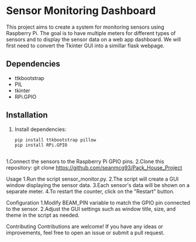 # Sensor Monitoring Dashboard

This project aims to create a system for monitoring sensors using Raspberry Pi. 
The goal is to have multiple meters for different types of sensors and to display the sensor data on a web app dashboard.
We will first need to convert the Tkinter GUI into a simillar flask webpage.

## Dependencies
- ttkbootstrap
- PIL
- tkinter
- RPi.GPIO

## Installation
1. Install dependencies:
   ```bash
   pip install ttkbootstrap pillow
   pip install RPi.GPIO



1.Connect the sensors to the Raspberry Pi GPIO pins.
2.Clone this repository:
git clone https://github.com/seanmcg93/Pack_House_Project


Usage
1.Run the script sensor_monitor.py.
2.The script will create a GUI window displaying the sensor data.
3.Each sensor's data will be shown on a separate meter.
4.To restart the counter, click on the "Restart" button.

Configuration
1.Modify BEAM_PIN variable to match the GPIO pin connected to the sensor.
2.Adjust the GUI settings such as window title, size, and theme in the script as needed.

Contributing
Contributions are welcome! If you have any ideas or improvements, feel free to open an issue or submit a pull request.

